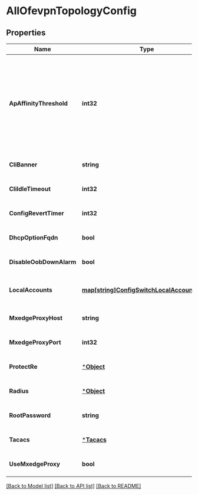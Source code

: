 # AllOfevpnTopologyConfig

## Properties
Name | Type | Description | Notes
------------ | ------------- | ------------- | -------------
**ApAffinityThreshold** | **int32** | ap_affinity_threshold ap_affinity_threshold can be added as a field under site/setting. By default this value is set to 12. If the field is set in both site/setting and org/setting, the value from site/setting will be used. | [optional] [default to 10]
**CliBanner** | **string** | Set Banners for switches. Allows markup formatting | [optional] [default to null]
**CliIdleTimeout** | **int32** | Sets timeout for switches | [optional] [default to null]
**ConfigRevertTimer** | **int32** | the rollback timer for commit confirmed | [optional] [default to 10]
**DhcpOptionFqdn** | **bool** | Enable to provide the FQDN with DHCP option 81 | [optional] [default to false]
**DisableOobDownAlarm** | **bool** |  | [optional] [default to null]
**LocalAccounts** | [**map[string]ConfigSwitchLocalAccountsUser**](config_switch_local_accounts_user.md) | Property key is the user name. For Local user authentication | [optional] [default to null]
**MxedgeProxyHost** | **string** |  | [optional] [default to null]
**MxedgeProxyPort** | **int32** |  | [optional] [default to 2222]
**ProtectRe** | [***Object**](.md) |  | [optional] [default to null]
**Radius** | [***Object**](.md) |  | [optional] [default to null]
**RootPassword** | **string** |  | [optional] [default to null]
**Tacacs** | [***Tacacs**](tacacs.md) |  | [optional] [default to null]
**UseMxedgeProxy** | **bool** | to use mxedge as proxy | [optional] [default to null]

[[Back to Model list]](../README.md#documentation-for-models) [[Back to API list]](../README.md#documentation-for-api-endpoints) [[Back to README]](../README.md)

